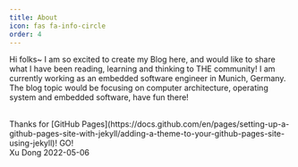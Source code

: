 ```yaml
---
title: About
icon: fas fa-info-circle
order: 4
---
```




<p class="text-justify">
Hi folks~ I am so excited to create my Blog here, and would like to share what I have been reading, learning and thinking to THE community! I am currently working as an embedded software engineer in Munich, Germany. The blog topic would be focusing on computer architecture, operating system and embedded software, have fun there! 
</p>

<br>
Thanks for [GitHub Pages](https://docs.github.com/en/pages/setting-up-a-github-pages-site-with-jekyll/adding-a-theme-to-your-github-pages-site-using-jekyll)!
GO!
<br>
Xu Dong 2022-05-06